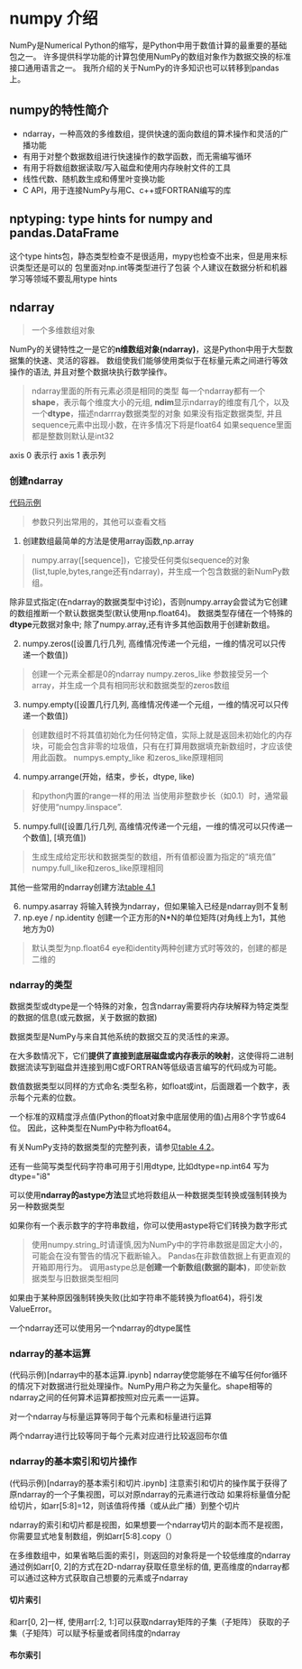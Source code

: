 # numpy 介绍
NumPy是Numerical Python的缩写，是Python中用于数值计算的最重要的基础包之一。
许多提供科学功能的计算包使用NumPy的数组对象作为数据交换的标准接口通用语言之一。
我所介绍的关于NumPy的许多知识也可以转移到pandas上。

## numpy的特性简介
- ndarray，一种高效的多维数组，提供快速的面向数组的算术操作和灵活的广播功能
- 有用于对整个数据数组进行快速操作的数学函数，而无需编写循环
- 有用于将数组数据读取/写入磁盘和使用内存映射文件的工具
- 线性代数、随机数生成和傅里叶变换功能
- C API，用于连接NumPy与用C、c++或FORTRAN编写的库

## nptyping: type hints for numpy and pandas.DataFrame
这个type hints包，静态类型检查不是很适用，mypy也检查不出来，但是用来标识类型还是可以的
包里面对np.int等类型进行了包装
个人建议在数据分析和机器学习等领域不要乱用type hints

## ndarray
> 一个多维数组对象

NumPy的关键特性之一是它的**n维数组对象(ndarray)**，这是Python中用于大型数据集的快速、灵活的容器。
数组使我们能够使用类似于在标量元素之间进行等效操作的语法, 并且对整个数据块执行数学操作。

>ndarray里面的所有元素必须是相同的类型
>每一个ndarray都有一个**shape**，表示每个维度大小的元组, **ndim**显示ndarray的维度有几个，以及一个**dtype**，描述ndarrray数据类型的对象
>如果没有指定数据类型, 并且sequence元素中出现小数，在许多情况下将是float64
>如果sequence里面都是整数则默认是int32

axis 0 表示行
axis 1 表示列

### 创建ndarray
[代码示例](ndarray的创建.ipynb)
> 参数只列出常用的，其他可以查看文档

1. 创建数组最简单的方法是使用array函数,np.array
>numpy.array(\[sequence\])，它接受任何类似sequence的对象(list,tuple,bytes,range还有ndarray)，并生成一个包含数据的新NumPy数组。

除非显式指定(在ndarray的数据类型中讨论)，否则numpy.array会尝试为它创建的数组推断一个默认数据类型(默认使用np.float64)。
数据类型存储在一个特殊的**dtype**元数据对象中;
除了numpy.array,还有许多其他函数用于创建新数组。

2. numpy.zeros(\[设置几行几列, 高维情况传递一个元组，一维的情况可以只传递一个数值\])
>创建一个元素全都是0的ndarray
>numpy.zeros_like 参数接受另一个array，并生成一个具有相同形状和数据类型的zeros数组

3. numpy.empty(\[设置几行几列, 高维情况传递一个元组，一维的情况可以只传递一个数值\])
>创建数组时不将其值初始化为任何特定值，实际上就是返回未初始化的内存块，可能会包含非零的垃圾值，只有在打算用数据填充新数组时，才应该使用此函数。
>numpys.empty_like 和zeros_like原理相同

4. numpy.arrange(开始，结束，步长，dtype, like)
> 和python内置的range一样的用法
> 当使用非整数步长（如0.1）时，通常最好使用“numpy.linspace”.

5. numpy.full(\[设置几行几列, 高维情况传递一个元组，一维的情况可以只传递一个数值\], \[填充值\])
> 生成生成给定形状和数据类型的数组，所有值都设置为指定的“填充值”
> numpy.full_like和zeros_like原理相同

其他一些常用的ndarray创建方法[table 4.1](https://wesmckinney.com/book/numpy-basics.html#tbl-table_array_ctor)

6. numpy.asarray 将输入转换为ndarray，但如果输入已经是ndarray则不复制
7. np.eye / np.identity 创建一个正方形的N*N的单位矩阵(对角线上为1，其他地方为0)
> 默认类型为np.float64
> eye和identity两种创建方式时等效的，创建的都是二维的

### ndarray的类型
数据类型或dtype是一个特殊的对象，包含ndarray需要将内存块解释为特定类型的数据的信息(或元数据，关于数据的数据)

数据类型是NumPy与来自其他系统的数据交互的灵活性的来源。

在大多数情况下，它们**提供了直接到底层磁盘或内存表示的映射**，这使得将二进制数据流读写到磁盘并连接到用C或FORTRAN等低级语言编写的代码成为可能。

数值数据类型以同样的方式命名:类型名称，如float或int，后面跟着一个数字，表示每个元素的位数。

一个标准的双精度浮点值(Python的float对象中底层使用的值)占用8个字节或64位。
因此，这种类型在NumPy中称为float64。

有关NumPy支持的数据类型的完整列表，请参见[table 4.2](https://wesmckinney.com/book/numpy-basics.html#tbl-table_array_dtypes)。

还有一些简写类型代码字符串可用于引用dtype, 比如dtype=np.int64 写为dtype="i8"

可以使用**ndarray的astype方法**显式地将数组从一种数据类型转换或强制转换为另一种数据类型

如果你有一个表示数字的字符串数组，你可以使用astype将它们转换为数字形式
>使用numpy.string_时请谨慎,因为NumPy中的字符串数据是固定大小的，可能会在没有警告的情况下截断输入。
>Pandas在非数值数据上有更直观的开箱即用行为。
>调用astype总是**创建一个新数组(数据的副本)**，即使新数据类型与旧数据类型相同

如果由于某种原因强制转换失败(比如字符串不能转换为float64)，将引发ValueError。

一个ndarray还可以使用另一个ndarray的dtype属性


### ndarray的基本运算
(代码示例)[ndarray中的基本运算.ipynb]
ndarray使您能够在不编写任何for循环的情况下对数据进行批处理操作。NumPy用户称之为矢量化。shape相等的ndarray之间的任何算术运算都按照对应元素一一运算。

对一个ndarray与标量运算等同于每个元素和标量进行运算

两个ndarray进行比较等同于每个元素对应进行比较返回布尔值


### ndarray的基本索引和切片操作
(代码示例)[ndarray的基本索引和切片.ipynb]
注意索引和切片的操作属于获得了原ndarray的一个子集视图，可以对原ndarray的元素进行改动
如果将标量值分配给切片，如arr\[5:8\]=12，则该值将传播（或从此广播）到整个切片

ndarray的索引和切片都是视图，如果想要一个ndarray切片的副本而不是视图，你需要显式地复制数组，例如arr\[5:8\].copy（）

在多维数组中，如果省略后面的索引，则返回的对象将是一个较低维度的ndarray
通过例如arr\[0, 2\]的方式在2D-ndarray获取任意坐标的值, 更高维度的ndarray都可以通过这种方式获取自己想要的元素或子ndarray

#### 切片索引
和arr\[0, 2\]一样, 使用arr\[:2, 1:\]可以获取ndarray矩阵的子集（子矩阵）
获取的子集（子矩阵）可以赋予标量或者同纬度的ndarray

#### 布尔索引
